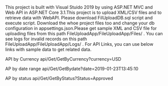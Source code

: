 This project is built with Visual Stuido 2019  by using ASP.NET MVC and Web API  in ASP.NET Core 3.1.This project is to upload XML/CSV files and to retrieve data with WebAPI.
Please download FilUploadDB.sql script and execute script. Download the whoe project files too and change your db configuration in appsettings.json.Please get sample XML and CSV file for uploading files from this path FileUploadApp/FileUploadApp/Files/ . You can see logs for invalid records on this path FileUploadApp/FileUploadApp/Logs/ . For API Links, you can use below links with sample data to get related data.

API by Currency
api/Get/GetByCurrency?currency=USD

AP  by date range
api/Get/GetBydate?date=2019-01-23T13:45:10

AP  by status
api/Get/GetByStatus?Status=Approved
